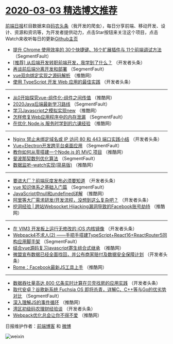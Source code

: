 # [2020-03-03 精选博文推荐](http://hao.caibaojian.com/date/2020/03/03)

[前端日报](http://caibaojian.com/c/news)栏目数据来自[码农头条](http://hao.caibaojian.com/)（我开发的爬虫），每日分享前端、移动开发、设计、资源和资讯等，为开发者提供动力，点击Star按钮来关注这个项目，点击Watch来收听每日的更新[Github主页](https://github.com/kujian/frontendDaily)
* [提升 Chrome 使用效率的 30个快捷键、16个扩展插件与 11个前端调试方法](http://hao.caibaojian.com/138548.html) （SegmentFault）
* [[推荐]  从后端开发转职前端开发，我学到了什么？](http://hao.caibaojian.com/138580.html) （开发者头条）
* [再谈前后端分离开发和部署](http://hao.caibaojian.com/138559.html) （SegmentFault）
* [vue双向绑定实现之源码解析](http://hao.caibaojian.com/138595.html) （推酷网）
* [使用 TypeScript 开发 Web 应用的最佳实践](http://hao.caibaojian.com/138570.html) （开发者头条）

***
* [从0开始探究vue-组件化-组件之间传值](http://hao.caibaojian.com/138606.html) （推酷网）
* [2020Java后端最新学习路线](http://hao.caibaojian.com/138549.html) （SegmentFault）
* [学习Javascript之模拟实现new](http://hao.caibaojian.com/138585.html) （推酷网）
* [怎样修复Web应用程序中的内存泄漏](http://hao.caibaojian.com/138560.html) （SegmentFault）
* [在优化 Node.js 服务时学到的六课经验](http://hao.caibaojian.com/138596.html) （推酷网）

***
* [Nginx 禁止未绑定域名或 IP 访问 80 和 443 端口实践小结](http://hao.caibaojian.com/138571.html) （开发者头条）
* [Vue+Electron开发跨平台桌面应用](http://hao.caibaojian.com/138550.html) （SegmentFault）
* [教你如何从零搭建一个Node.js 的 MVC 项目](http://hao.caibaojian.com/138586.html) （推酷网）
* [斐波那契数列优化算法](http://hao.caibaojian.com/138561.html) （SegmentFault）
* [数据监听&#8211;watch实现(简易版)](http://hao.caibaojian.com/138597.html) （推酷网）

***
* [要进大厂？前端灰度发布必须要知道](http://hao.caibaojian.com/138572.html) （开发者头条）
* [vue 知识体系之基础入门篇](http://hao.caibaojian.com/138551.html) （SegmentFault）
* [JavaScript中null和undefined详解](http://hao.caibaojian.com/138587.html) （推酷网）
* [阿里等大厂需求研发/开发流程，没想到这么复杂吧？](http://hao.caibaojian.com/138562.html) （开发者头条）
* [挖洞经验 | 跨站Websocket Hijacking漏洞导致的Facebook账号劫持](http://hao.caibaojian.com/138598.html) （推酷网）

***
* [在 VIM3 开发板上运行无修改的 iOS 内核镜像](http://hao.caibaojian.com/138573.html) （开发者头条）
* [Webpack4不求人(2) ——手把手搭建TypeScript+React16+ReactRouter5同构应用脚手架](http://hao.caibaojian.com/138552.html) （SegmentFault）
* [结合vue源码复习javascript寄生组合式继承](http://hao.caibaojian.com/138588.html) （推酷网）
* [微盟宣布数据已经全面找回，并公布商家赔付及数据安全保障计划](http://hao.caibaojian.com/138563.html) （开发者头条）
* [Rome：Facebook最新JS工具上手](http://hao.caibaojian.com/138599.html) （推酷网）

***
* [数据吞吐量高达 800 亿条实时计算在贝壳找房的应用实践](http://hao.caibaojian.com/138574.html) （开发者头条）
* [取代安卓？谷歌新系统 Fuchsia OS 即将杀青，详解C、C++等与Go的优劣势对比](http://hao.caibaojian.com/138553.html) （SegmentFault）
* [深入理解JS的事件循环](http://hao.caibaojian.com/138589.html) （推酷网）
* [湾区初级码农理财经验谈](http://hao.caibaojian.com/138564.html) （开发者头条）
* [Webpack优化总会让你不得不爱](http://hao.caibaojian.com/138600.html) （推酷网）

日报维护作者：[前端博客](http://caibaojian.com/) 和 [微博](http://caibaojian.com/go/weibo)

![weixin](https://user-images.githubusercontent.com/3055447/38468989-651132ac-3b80-11e8-8e6b-15122322a9d7.png)